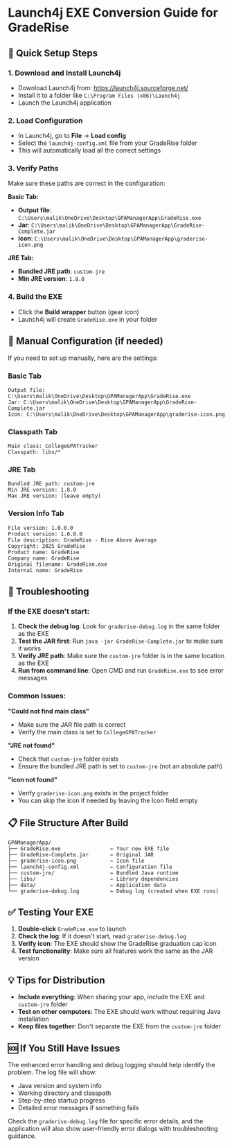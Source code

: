 # Launch4j EXE Conversion Guide for GradeRise

## 🚀 Quick Setup Steps

### 1. Download and Install Launch4j
- Download Launch4j from: https://launch4j.sourceforge.net/
- Install it to a folder like `C:\Program Files (x86)\Launch4j`
- Launch the Launch4j application

### 2. Load Configuration
- In Launch4j, go to **File** → **Load config**
- Select the `launch4j-config.xml` file from your GradeRise folder
- This will automatically load all the correct settings

### 3. Verify Paths
Make sure these paths are correct in the configuration:

**Basic Tab:**
- **Output file**: `C:\Users\malik\OneDrive\Desktop\GPAManagerApp\GradeRise.exe`
- **Jar**: `C:\Users\malik\OneDrive\Desktop\GPAManagerApp\GradeRise-Complete.jar`
- **Icon**: `C:\Users\malik\OneDrive\Desktop\GPAManagerApp\graderise-icon.png`

**JRE Tab:**
- **Bundled JRE path**: `custom-jre`
- **Min JRE version**: `1.8.0`

### 4. Build the EXE
- Click the **Build wrapper** button (gear icon)
- Launch4j will create `GradeRise.exe` in your folder

## 🔧 Manual Configuration (if needed)

If you need to set up manually, here are the settings:

### Basic Tab
```
Output file: C:\Users\malik\OneDrive\Desktop\GPAManagerApp\GradeRise.exe
Jar: C:\Users\malik\OneDrive\Desktop\GPAManagerApp\GradeRise-Complete.jar
Icon: C:\Users\malik\OneDrive\Desktop\GPAManagerApp\graderise-icon.png
```

### Classpath Tab
```
Main class: CollegeGPATracker
Classpath: libs/*
```

### JRE Tab
```
Bundled JRE path: custom-jre
Min JRE version: 1.8.0
Max JRE version: (leave empty)
```

### Version Info Tab
```
File version: 1.0.0.0
Product version: 1.0.0.0
File description: GradeRise - Rise Above Average
Copyright: 2025 GradeRise
Product name: GradeRise
Company name: GradeRise
Original filename: GradeRise.exe
Internal name: GradeRise
```

## 🐛 Troubleshooting

### If the EXE doesn't start:

1. **Check the debug log**: Look for `graderise-debug.log` in the same folder as the EXE
2. **Test the JAR first**: Run `java -jar GradeRise-Complete.jar` to make sure it works
3. **Verify JRE path**: Make sure the `custom-jre` folder is in the same location as the EXE
4. **Run from command line**: Open CMD and run `GradeRise.exe` to see error messages

### Common Issues:

**"Could not find main class"**
- Make sure the JAR file path is correct
- Verify the main class is set to `CollegeGPATracker`

**"JRE not found"**
- Check that `custom-jre` folder exists
- Ensure the bundled JRE path is set to `custom-jre` (not an absolute path)

**"Icon not found"**
- Verify `graderise-icon.png` exists in the project folder
- You can skip the icon if needed by leaving the Icon field empty

## 📋 File Structure After Build
```
GPAManagerApp/
├── GradeRise.exe                ← Your new EXE file
├── GradeRise-Complete.jar       ← Original JAR
├── graderise-icon.png           ← Icon file
├── launch4j-config.xml          ← Configuration file
├── custom-jre/                  ← Bundled Java runtime
├── libs/                        ← Library dependencies
├── data/                        ← Application data
└── graderise-debug.log          ← Debug log (created when EXE runs)
```

## ✅ Testing Your EXE

1. **Double-click** `GradeRise.exe` to launch
2. **Check the log**: If it doesn't start, read `graderise-debug.log`
3. **Verify icon**: The EXE should show the GradeRise graduation cap icon
4. **Test functionality**: Make sure all features work the same as the JAR version

## 💡 Tips for Distribution

- **Include everything**: When sharing your app, include the EXE and `custom-jre` folder
- **Test on other computers**: The EXE should work without requiring Java installation
- **Keep files together**: Don't separate the EXE from the `custom-jre` folder

## 🆘 If You Still Have Issues

The enhanced error handling and debug logging should help identify the problem. The log file will show:

- Java version and system info
- Working directory and classpath
- Step-by-step startup progress
- Detailed error messages if something fails

Check the `graderise-debug.log` file for specific error details, and the application will also show user-friendly error dialogs with troubleshooting guidance.